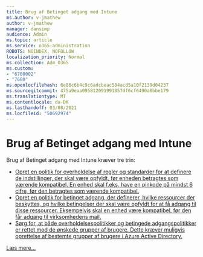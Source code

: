 ```yaml
---
title: Brug af Betinget adgang med Intune
ms.author: v-jmathew
author: v-jmathew
manager: dansimp
audience: Admin
ms.topic: article
ms.service: o365-administration
ROBOTS: NOINDEX, NOFOLLOW
localization_priority: Normal
ms.collection: Adm_O365
ms.custom:
- "6700002"
- "7680"
ms.openlocfilehash: 6e86c6b4c9c6adcbeac504acd5a10f2139d04237
ms.sourcegitcommit: 475a9eaa095812091991857df6cf6490a8bbe179
ms.translationtype: MT
ms.contentlocale: da-DK
ms.lasthandoff: 03/08/2021
ms.locfileid: "50692974"
---
```

# <a name="using-conditional-access-with-intune"></a>Brug af Betinget adgang med Intune

Brug af Betinget adgang med Intune kræver tre trin:

- [Opret en politik for overholdelse af regler og standarder for at definere de indstillinger, der skal være opfyldt, før enheden betragtes som værende kompatibel. En enhed skal f.eks. have en pinkode på mindst 6 cifre, før den betragtes som værende kompatibel.](https://docs.microsoft.com/mem/intune/protect/create-compliance-policy)
- [Opret en politik for betinget adgang, der definerer, hvilke ressourcer der beskyttes, og hvilke betingelser der skal være opfyldt for at få adgang til disse ressourcer. Eksempelvis skal en enhed være kompatibel, før den får adgang til virksomhedens mail.](https://docs.microsoft.com/mem/intune/protect/tutorial-protect-email-on-unmanaged-devices#create-conditional-access-policies)
- [Sørg for, at både overholdelsespolitikker og betingede adgangspolitikker er rettet mod de ønskede grupper af brugere. Dette kræver muligvis oprettelse af bestemte grupper af brugere i Azure Active Directory.](https://docs.microsoft.com/troubleshoot/mem/intune/troubleshoot-conditional-access)

[Læs mere...](https://docs.microsoft.com/mem/intune/protect/device-compliance-get-started)
